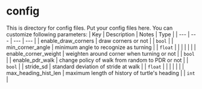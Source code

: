 # config

This is directory for config files.
Put your config files here.
You can customize following parameters:
| Key                  | Description                                     | Notes | Type          |
| ---                  | ---                                             | ---   | ---           |
| enable_draw_corners  | draw corners or not                             |       | `bool`        |
| min_corner_angle     | minimum angle to recognize as turning           |       | `float`       |
|                      |                                                 |       |               |
| enable_corner_weight | weighten around corner when turning or not      |       | `bool`        |
| enable_pdr_walk      | change policy of walk from random to PDR or not |       | `bool`        |
| stride_sd            | standard deviation of stride at walk            |       | `float`       |
|                      |                                                 |       |               |
| max_heading_hist_len | maximum length of history of turtle's heading   |       | `int`         |
